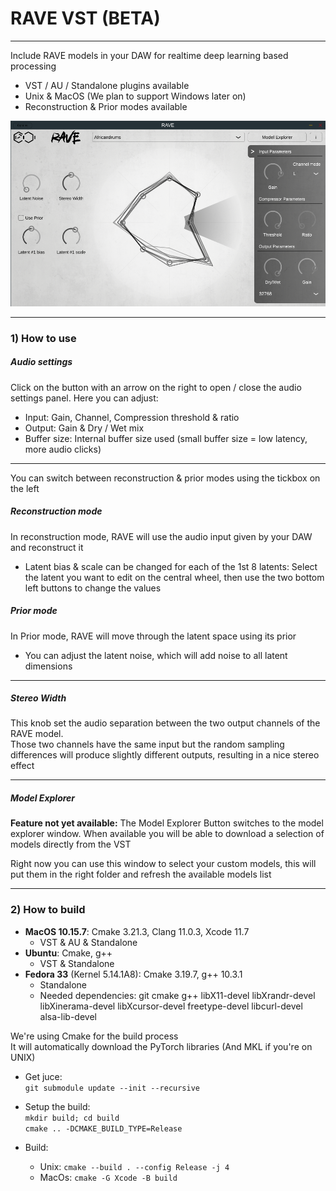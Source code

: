 # RAVE VST (BETA)
-----
Include RAVE models in your DAW for realtime deep learning based processing

- VST / AU / Standalone plugins available
- Unix & MacOS (We plan to support Windows later on)
- Reconstruction & Prior modes available

![rave_audition](assets/rave_screenshot_audio_panel.png)

-----
### 1) How to use
##### Audio settings
Click on the button with an arrow on the right to open / close the audio settings panel. Here you can adjust:
  - Input: Gain, Channel, Compression threshold & ratio
  - Output: Gain & Dry / Wet mix
  - Buffer size: Internal buffer size used (small buffer size = low latency, more audio clicks)

-----
You can switch between reconstruction & prior modes using the tickbox on the left
##### Reconstruction mode
In reconstruction mode, RAVE will use the audio input given by your DAW and reconstruct it
- Latent bias & scale can be changed for each of the 1st 8 latents: Select the latent you want to edit on the central wheel, then use the two bottom left buttons to change the values

##### Prior mode
In Prior mode, RAVE will move through the latent space using its prior
- You can adjust the latent noise, which will add noise to all latent dimensions

-----
##### Stereo Width
This knob set the audio separation between the two output channels of the RAVE model.  
Those two channels have the same input but the random sampling differences will produce slightly different outputs, resulting in a nice stereo effect

-----
##### Model Explorer
**Feature not yet available:** The Model Explorer Button switches to the model explorer window. When available you will be able to download a selection of models directly from the VST  

Right now you can use this window to select your custom models, this will put them in the right folder and refresh the available models list

-----
### 2) How to build
- **MacOS 10.15.7**: Cmake 3.21.3, Clang 11.0.3, Xcode 11.7  
  - VST & AU & Standalone
- **Ubuntu**: Cmake, g++
  - VST & Standalone  
- **Fedora 33** (Kernel 5.14.1A8): Cmake 3.19.7, g++ 10.3.1  
  - Standalone
  - Needed dependencies:
  git
cmake
g++
libX11-devel
libXrandr-devel
libXinerama-devel
libXcursor-devel
freetype-devel
libcurl-devel
alsa-lib-devel


We're using Cmake for the build process  
It will automatically download the PyTorch libraries (And MKL if you're on UNIX)  

- Get juce:  
`git submodule update --init --recursive`
- Setup the build:  
`mkdir build; cd build`  
`cmake .. -DCMAKE_BUILD_TYPE=Release`

- Build:  
  - Unix: `cmake --build . --config Release -j 4`
  - MacOs:
 `cmake -G Xcode -B build`
